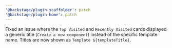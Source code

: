 ```yaml
---
'@backstage/plugin-scaffolder': patch
'@backstage/plugin-home': patch
---
```


Fixed an issue where the `Top Visited` and `Recently Visited` cards displayed a generic title (`Create a new component`) instead of the specific template name. Titles are now shown as `Template ${templateTitle}`.
